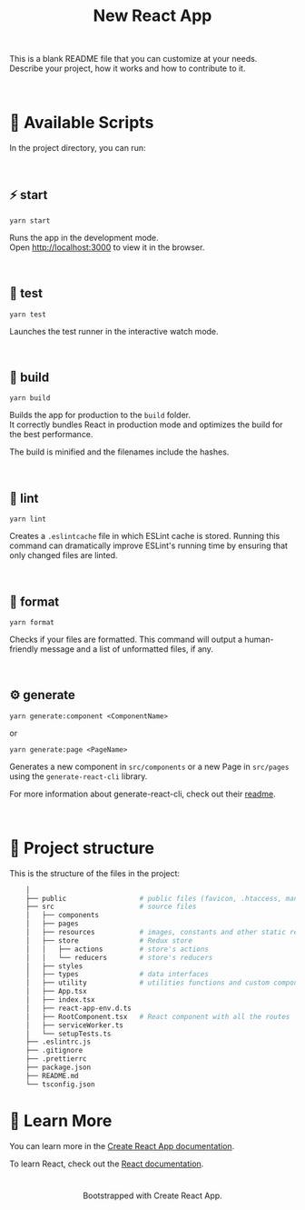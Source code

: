 <h1 align="center">New React App</h1>

<br />

This is a blank README file that you can customize at your needs.\
Describe your project, how it works and how to contribute to it.

<br />

# 🚀 Available Scripts

In the project directory, you can run:

<br />

## ⚡️ start

```
yarn start
```

Runs the app in the development mode.\
Open [http://localhost:3000](http://localhost:3000) to view it in the browser.

<br />

## 🧪 test

```
yarn test
```

Launches the test runner in the interactive watch mode.

<br />

## 🦾 build

```
yarn build
```

Builds the app for production to the `build` folder.\
It correctly bundles React in production mode and optimizes the build for the best performance.

The build is minified and the filenames include the hashes.

<br />

## 🧶 lint

```
yarn lint
```

Creates a `.eslintcache` file in which ESLint cache is stored. Running this command can dramatically improve ESLint's running time by ensuring that only changed files are linted.

<br />

## 🎯 format

```
yarn format
```

Checks if your files are formatted. This command will output a human-friendly message and a list of unformatted files, if any.

<br />

## ⚙️ generate

```
yarn generate:component <ComponentName>
```

or

```
yarn generate:page <PageName>
```

Generates a new component in `src/components` or a new Page in `src/pages` using the `generate-react-cli` library.

For more information about generate-react-cli, check out their [readme](https://www.npmjs.com/package/generate-react-cli).

<br />

# 🧬 Project structure

This is the structure of the files in the project:

```sh
    │
    ├── public                  # public files (favicon, .htaccess, manifest, ...)
    ├── src                     # source files
    │   ├── components
    │   ├── pages
    │   ├── resources           # images, constants and other static resources
    │   ├── store               # Redux store
    │   │   ├── actions         # store's actions
    │   │   └── reducers        # store's reducers
    │   ├── styles
    │   ├── types               # data interfaces
    │   ├── utility             # utilities functions and custom components
    │   ├── App.tsx
    │   ├── index.tsx
    │   ├── react-app-env.d.ts
    │   ├── RootComponent.tsx   # React component with all the routes
    │   ├── serviceWorker.ts
    │   └── setupTests.ts
    ├── .eslintrc.js
    ├── .gitignore
    ├── .prettierrc
    ├── package.json
    ├── README.md
    └── tsconfig.json
```

# 📖 Learn More

You can learn more in the [Create React App documentation](https://facebook.github.io/create-react-app/docs/getting-started).

To learn React, check out the [React documentation](https://reactjs.org/).

#

<p align="center">Bootstrapped with Create React App.</p>
